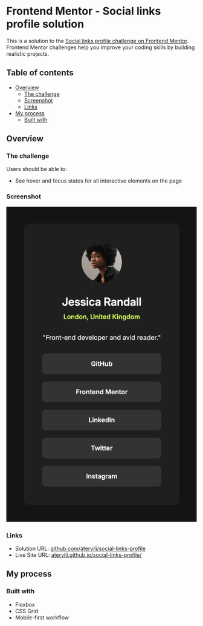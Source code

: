 # Frontend Mentor - Social links profile solution

This is a solution to the [Social links profile challenge on Frontend Mentor](https://www.frontendmentor.io/challenges/social-links-profile-UG32l9m6dQ). Frontend Mentor challenges help you improve your coding skills by building realistic projects.

## Table of contents

- [Overview](#overview)
  - [The challenge](#the-challenge)
  - [Screenshot](#screenshot)
  - [Links](#links)
- [My process](#my-process)
  - [Built with](#built-with)

## Overview

### The challenge

Users should be able to:

- See hover and focus states for all interactive elements on the page

### Screenshot

![](./screenshot.png)

### Links

- Solution URL: [github.com/atervili/social-links-profile](https://github.com/atervili/social-links-profile)
- Live Site URL: [atervili.github.io/social-links-profile/](https://atervili.github.io/social-links-profile/)

## My process

### Built with

- Flexbox
- CSS Grid
- Mobile-first workflow
